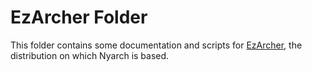 # EzArcher Folder

This folder contains some documentation and scripts for [EzArcher](https://sourceforge.net/projects/ezarch/), the distribution on which Nyarch is based.
